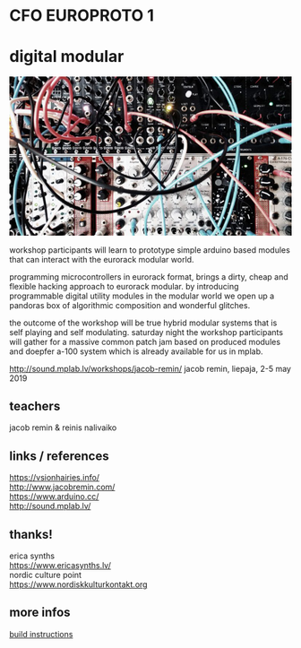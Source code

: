# CFO EUROPROTO 1
# digital modular

![](modules.png)

workshop participants will learn to prototype simple arduino based modules that can interact with the eurorack modular world.  

programming microcontrollers in eurorack format, brings a dirty, cheap and flexible hacking approach to eurorack modular. by introducing programmable digital utility modules in the modular world we open up a pandoras box of algorithmic composition and wonderful glitches.  

the outcome of the workshop will be true hybrid modular systems that is self playing and self modulating. saturday night the workshop participants will gather for a massive common patch jam based on produced modules and doepfer a-100 system which is already available for us in mplab.  

http://sound.mplab.lv/workshops/jacob-remin/
jacob remin, liepaja, 2-5 may 2019

## teachers

jacob remin & reinis nalivaiko

## links / references

https://vsionhairies.info/  
http://www.jacobremin.com/  
https://www.arduino.cc/  
http://sound.mplab.lv/  

## thanks!

erica synths  
https://www.ericasynths.lv/  
nordic culture point  
https://www.nordiskkulturkontakt.org  

## more infos

[build instructions](https://github.com/jsr606/EUROPROTO/tree/master/SoundDays_MPlab/build_instructions)